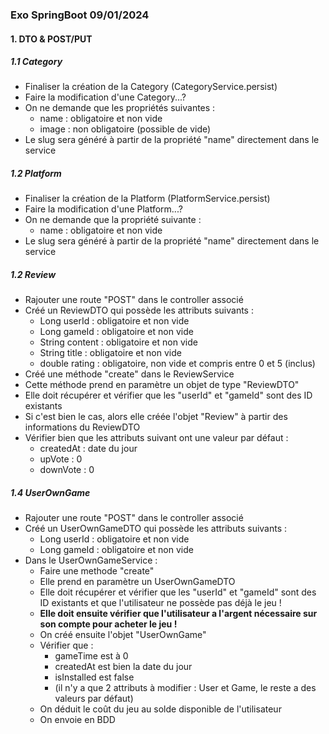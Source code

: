 
### Exo SpringBoot 09/01/2024


#### 1. DTO & POST/PUT


##### 1.1 Category


- Finaliser la création de la Category (CategoryService.persist)
- Faire la modification d'une Category...?
- On ne demande que les propriétés suivantes :
  - name : obligatoire et non vide
  - image : non obligatoire (possible de vide)
- Le slug sera généré à partir de la propriété "name" directement dans le service


##### 1.2 Platform


- Finaliser la création de la Platform (PlatformService.persist)
- Faire la modification d'une Platform...?
- On ne demande que la propriété suivante :
  - name : obligatoire et non vide
- Le slug sera généré à partir de la propriété "name" directement dans le service


##### 1.2 Review


- Rajouter une route "POST" dans le controller associé
- Créé un ReviewDTO qui possède les attributs suivants :
  - Long userId : obligatoire et non vide
  - Long gameId : obligatoire et non vide
  - String content : obligatoire et non vide
  - String title : obligatoire et non vide
  - double rating : obligatoire, non vide et compris entre 0 et 5 (inclus)
- Créé une méthode "create" dans le ReviewService
- Cette méthode prend en paramètre un objet de type "ReviewDTO"
- Elle doit récupérer et vérifier que les "userId" et "gameId" sont des ID existants
- Si c'est bien le cas, alors elle créée l'objet "Review" à partir des informations du ReviewDTO
- Vérifier bien que les attributs suivant ont une valeur par défaut :
  - createdAt : date du jour
  - upVote : 0
  - downVote : 0


##### 1.4 UserOwnGame


- Rajouter une route "POST" dans le controller associé
- Créé un UserOwnGameDTO qui possède les attributs suivants :
  - Long userId : obligatoire et non vide
  - Long gameId : obligatoire et non vide
- Dans le UserOwnGameService :
  - Faire une methode "create"
  - Elle prend en paramètre un UserOwnGameDTO
  - Elle doit récupérer et vérifier que les "userId" et "gameId" sont des ID existants et que l'utilisateur ne possède pas déjà le jeu !
  - **Elle doit ensuite vérifier que l'utilisateur a l'argent nécessaire sur son compte pour acheter le jeu !**
  - On créé ensuite l'objet "UserOwnGame"
  - Vérifier que :
    - gameTime est à 0
    - createdAt est bien la date du jour
    - isInstalled est false
    - (il n'y a que 2 attributs à modifier : User et Game, le reste a des valeurs par défaut)
  - On déduit le coût du jeu au solde disponible de l'utilisateur
  - On envoie en BDD